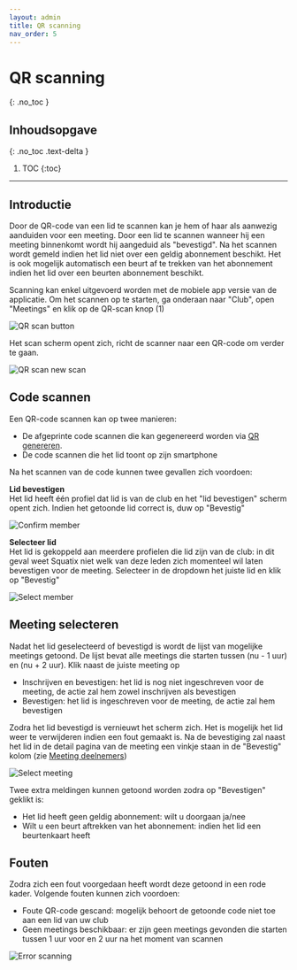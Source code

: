 ```yaml
---
layout: admin
title: QR scanning
nav_order: 5
---
```


# QR scanning
{: .no_toc }

## Inhoudsopgave
{: .no_toc .text-delta }

1. TOC
{:toc}

---

## Introductie

Door de QR-code van een lid te scannen kan je hem of haar als aanwezig aanduiden voor een meeting. Door een lid te scannen wanneer hij een meeting binnenkomt wordt hij aangeduid als "bevestigd".
Na het scannen wordt gemeld indien het lid niet over een geldig abonnement beschikt. Het is ook mogelijk automatisch een beurt af te trekken van het abonnement indien het lid over een 
beurten abonnement beschikt.

Scanning kan enkel uitgevoerd worden met de mobiele app versie van de applicatie. Om het scannen op te starten, ga onderaan naar "Club", open "Meetings" en klik op de QR-scan knop (1)

![QR scan button](/assets/images/qr_scanbutton.png)

Het scan scherm opent zich, richt de scanner naar een QR-code om verder te gaan.

![QR scan new scan](/assets/images/qr_newscan.png)

## Code scannen

Een QR-code scannen kan op twee manieren:
- De afgeprinte code scannen die kan gegenereerd worden via [QR genereren](member-management.md#genereer-qr). 
- De code scannen die het lid toont op zijn smartphone

Na het scannen van de code kunnen twee gevallen zich voordoen:

**Lid bevestigen**  
Het lid heeft één profiel dat lid is van de club en het "lid bevestigen" scherm opent zich. Indien het getoonde lid correct is,  duw op "Bevestig"

![Confirm member](/assets/images/qr_confirmmember.png)

**Selecteer lid**  
Het lid is gekoppeld aan meerdere profielen die lid zijn van de club: in dit geval weet Squatix niet welk van deze leden
zich momenteel wil laten bevestigen voor de meeting. Selecteer in de dropdown het juiste lid en klik op "Bevestig"

![Select member](/assets/images/qr_selectmember.png)

## Meeting selecteren

Nadat het lid geselecteerd of bevestigd is wordt de lijst van mogelijke meetings getoond. De lijst bevat alle meetings die starten tussen (nu - 1 uur) en (nu + 2 uur). Klik naast de 
juiste meeting op
- Inschrijven en bevestigen: het lid is nog niet ingeschreven voor de meeting, de actie zal hem zowel inschrijven als bevestigen
- Bevestigen: het lid is ingeschreven voor de meeting, de actie zal hem bevestigen

Zodra het lid bevestigd is vernieuwt het scherm zich. Het is mogelijk het lid weer te verwijderen indien een fout gemaakt is. Na de bevestiging zal naast het lid in de detail pagina van de meeting
een vinkje staan in de "Bevestig" kolom (zie [Meeting deelnemers](meetings.md#deelnemers))

![Select meeting](/assets/images/qr_selecttraining.png)

Twee extra meldingen kunnen getoond worden zodra op "Bevestigen" geklikt is:
- Het lid heeft geen geldig abonnement: wilt u doorgaan ja/nee
- Wilt u een beurt aftrekken van het abonnement: indien het lid een beurtenkaart heeft

## Fouten

Zodra zich een fout voorgedaan heeft wordt deze getoond in een rode kader. Volgende fouten kunnen zich voordoen:

- Foute QR-code gescand: mogelijk behoort de getoonde code niet toe aan een lid van uw club
- Geen meetings beschikbaar: er zijn geen meetings gevonden die starten tussen 1 uur voor en 2 uur na het moment van scannen

![Error scanning](/assets/images/qr_error.png)





